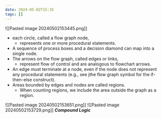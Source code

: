 ```yaml
---
date: 2024-05-02T15:35
tags: []
---
```

![[Pasted image 20240502153445.png]]

- each circle, called a flow graph node,
	- represents one or more procedural statements.
- A sequence of process boxes and a decision diamond can map into a single node.
- The arrows on the flow graph, called edges or links,
	- represent flow of control and are analogous to flowchart arrows.
- An edge must terminate at a node, even if the node does not represent any procedural statements (e.g., see jthe flow graph symbol for the if-then-else construct).
- Areas bounded by edges and nodes are called regions.
	- When counting regions, we include the area outside the graph as a region.

![[Pasted image 20240502153651.png]]
![[Pasted image 20240502153729.png]]
***Compound Logic***

